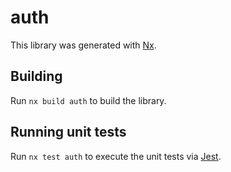 # auth

This library was generated with [Nx](https://nx.dev).

## Building

Run `nx build auth` to build the library.

## Running unit tests

Run `nx test auth` to execute the unit tests via [Jest](https://jestjs.io).


